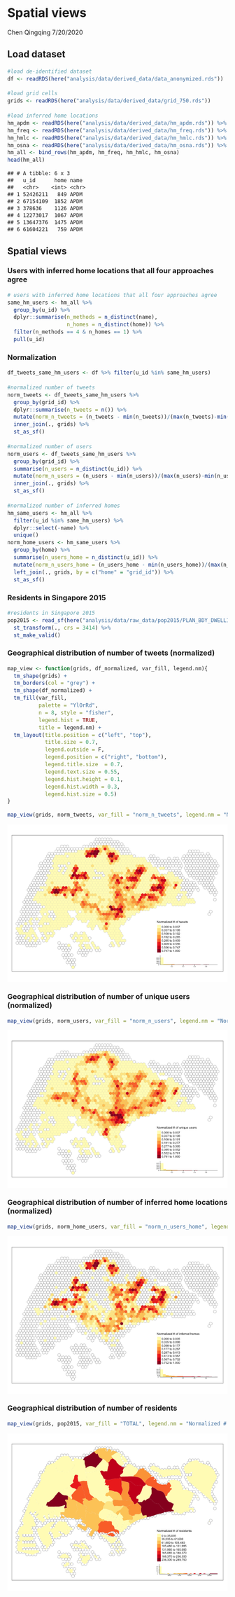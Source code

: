 Spatial views
================
Chen Qingqing
7/20/2020

## Load dataset

``` r
#load de-identified dataset
df <- readRDS(here("analysis/data/derived_data/data_anonymized.rds"))

#load grid cells 
grids <- readRDS(here("analysis/data/derived_data/grid_750.rds"))

#load inferred home locations 
hm_apdm <- readRDS(here("analysis/data/derived_data/hm_apdm.rds")) %>% mutate(name = "APDM")
hm_freq <- readRDS(here("analysis/data/derived_data/hm_freq.rds")) %>% mutate(name = "FREQ")
hm_hmlc <- readRDS(here("analysis/data/derived_data/hm_hmlc.rds")) %>% mutate(name = "HMLC")
hm_osna <- readRDS(here("analysis/data/derived_data/hm_osna.rds")) %>% mutate(name = "OSNA")
hm_all <- bind_rows(hm_apdm, hm_freq, hm_hmlc, hm_osna)
head(hm_all)
```

    ## # A tibble: 6 x 3
    ##   u_id      home name 
    ##   <chr>    <int> <chr>
    ## 1 52426211   849 APDM 
    ## 2 67154109  1852 APDM 
    ## 3 378636    1126 APDM 
    ## 4 12273017  1067 APDM 
    ## 5 13647376  1475 APDM 
    ## 6 61604221   759 APDM

## Spatial views

### Users with inferred home locations that all four approaches agree

``` r
# users with inferred home locations that all four approaches agree
same_hm_users <- hm_all %>% 
  group_by(u_id) %>% 
  dplyr::summarise(n_methods = n_distinct(name),
                   n_homes = n_distinct(home)) %>% 
  filter(n_methods == 4 & n_homes == 1) %>% 
  pull(u_id)
```

### Normalization

``` r
df_tweets_same_hm_users <- df %>% filter(u_id %in% same_hm_users)

#normalized number of tweets 
norm_tweets <- df_tweets_same_hm_users %>% 
  group_by(grid_id) %>% 
  dplyr::summarise(n_tweets = n()) %>% 
  mutate(norm_n_tweets = (n_tweets - min(n_tweets))/(max(n_tweets)-min(n_tweets))) %>% 
  inner_join(., grids) %>% 
  st_as_sf()

#normalized number of users 
norm_users <- df_tweets_same_hm_users %>% 
  group_by(grid_id) %>%
  summarise(n_users = n_distinct(u_id)) %>% 
  mutate(norm_n_users = (n_users - min(n_users))/(max(n_users)-min(n_users))) %>% 
  inner_join(., grids) %>% 
  st_as_sf()

#normalized number of inferred homes
hm_same_users <- hm_all %>% 
  filter(u_id %in% same_hm_users) %>% 
  dplyr::select(-name) %>% 
  unique()
norm_home_users <- hm_same_users %>% 
  group_by(home) %>% 
  summarise(n_users_home = n_distinct(u_id)) %>% 
  mutate(norm_n_users_home = (n_users_home - min(n_users_home))/(max(n_users_home)-min(n_users_home))) %>%
  left_join(., grids, by = c("home" = "grid_id")) %>% 
  st_as_sf() 
```

### Residents in Singapore 2015

``` r
#residents in Singapore 2015
pop2015 <- read_sf(here("analysis/data/raw_data/pop2015/PLAN_BDY_DWELLING_TYPE_2015.shp")) %>%
  st_transform(., crs = 3414) %>% 
  st_make_valid()
```

### Geographical distribution of number of tweets (normalized)

``` r
map_view <- function(grids, df_normalized, var_fill, legend.nm){
  tm_shape(grids) + 
  tm_borders(col = "grey") + 
  tm_shape(df_normalized) +
  tm_fill(var_fill, 
          palette = "YlOrRd",
          n = 8, style = "fisher", 
          legend.hist = TRUE,
          title = legend.nm) +
  tm_layout(title.position = c("left", "top"),
            title.size = 0.7,
            legend.outside = F,
            legend.position = c("right", "bottom"),
            legend.title.size  = 0.7,
            legend.text.size = 0.55,
            legend.hist.height = 0.1,
            legend.hist.width = 0.3,
            legend.hist.size = 0.5)
}
```

``` r
map_view(grids, norm_tweets, var_fill = "norm_n_tweets", legend.nm = "Normalized # of tweets")
```

<img src="02-figures-spatial-view-of-same-hm-users_files/figure-gfm/unnamed-chunk-6-1.png" style="display: block; margin: auto;" />

### Geographical distribution of number of unique users (normalized)

``` r
map_view(grids, norm_users, var_fill = "norm_n_users", legend.nm = "Normalized # of unique users")
```

<img src="02-figures-spatial-view-of-same-hm-users_files/figure-gfm/unnamed-chunk-7-1.png" style="display: block; margin: auto;" />

### Geographical distribution of number of inferred home locations (normalized)

``` r
map_view(grids, norm_home_users, var_fill = "norm_n_users_home", legend.nm = "Normalized # of inferred homes")
```

<img src="02-figures-spatial-view-of-same-hm-users_files/figure-gfm/unnamed-chunk-8-1.png" style="display: block; margin: auto;" />

### Geographical distribution of number of residents

``` r
map_view(grids, pop2015, var_fill = "TOTAL", legend.nm = "Normalized # of residents")
```

<img src="02-figures-spatial-view-of-same-hm-users_files/figure-gfm/unnamed-chunk-9-1.png" style="display: block; margin: auto;" />
